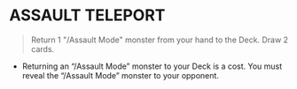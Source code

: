
# ASSAULT TELEPORT  
> Return 1 "/Assault Mode" monster from your hand to the Deck. Draw 2 cards.

*   Returning an “/Assault Mode” monster to your Deck is a cost. You must reveal the “/Assault Mode” monster to your opponent.

  